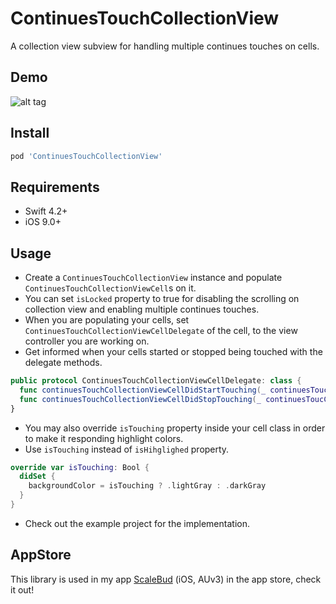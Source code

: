 ContinuesTouchCollectionView
====

A collection view subview for handling multiple continues touches on cells.

Demo
----

![alt tag](https://github.com/cemolcay/ContinuesTouchCollectionView/raw/master/Demo.gif)


Install
----

``` ruby
pod 'ContinuesTouchCollectionView'
```

Requirements
----

* Swift 4.2+
* iOS 9.0+
 

Usage
----

* Create a `ContinuesTouchCollectionView` instance and populate `ContinuesTouchCollectionViewCell`s on it.  
* You can set `isLocked` property to true for disabling the scrolling on collection view and enabling multiple continues touches. 
* When you are populating your cells, set `ContinuesTouchCollectionViewCellDelegate` of the cell, to the view controller you are working on.
* Get informed when your cells started or stopped being touched with the delegate methods.

``` swift
public protocol ContinuesTouchCollectionViewCellDelegate: class {
  func continuesTouchCollectionViewCellDidStartTouching(_ continuesToucCollectionViewCell: ContinuesTouchCollectionViewCell)
  func continuesTouchCollectionViewCellDidStopTouching(_ continuesToucCollectionViewCell: ContinuesTouchCollectionViewCell)
}
```

* You may also override `isTouching` property inside your cell class in order to make it responding highlight colors.
* Use `isTouching` instead of `isHihglighed` property.

``` swift
override var isTouching: Bool {
  didSet {
    backgroundColor = isTouching ? .lightGray : .darkGray
  }
}
```

* Check out the example project for the implementation.

AppStore
----

This library is used in my app [ScaleBud](https://itunes.apple.com/us/app/scalebud-auv3-midi-keyboard/id1409125865?ls=1&mt=8) (iOS, AUv3) in the app store, check it out!

